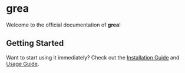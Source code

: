 # grea

Welcome to the official documentation of **grea**!

## Getting Started

Want to start using it immediately? Check out the [Installation Guide](installation.md) and [Usage Guide](usage.md).
